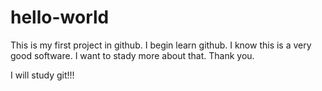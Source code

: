 # hello-world
This is my first project in github.
I begin learn github. I know this is a very good software.
I want to stady more about that.
Thank you.

I will study git!!!
